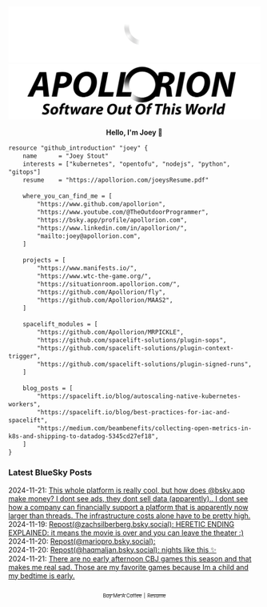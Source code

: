 ![Personal Website](https://raw.githubusercontent.com/Apollorion/apollorion/main/logos/new-large-white-transparent.png#gh-dark-mode-only)![Personal Website](https://raw.githubusercontent.com/Apollorion/apollorion/main/logos/new-large-black-transparent.png#gh-light-mode-only)

<p align="center">
    <b>Hello, I'm Joey 👋</b>
</p>

```hcl
resource "github_introduction" "joey" {
    name      = "Joey Stout"
    interests = ["kubernetes", "opentofu", "nodejs", "python", "gitops"]
    resume    = "https://apollorion.com/joeysResume.pdf"

    where_you_can_find_me = [
        "https://www.github.com/apollorion",
        "https://www.youtube.com/@TheOutdoorProgrammer",
        "https://bsky.app/profile/apollorion.com",
        "https://www.linkedin.com/in/apollorion/",
        "mailto:joey@apollorion.com",
    ]

    projects = [
        "https://www.manifests.io/",
        "https://www.wtc-the-game.org/",
        "https://situationroom.apollorion.com/",
        "https://github.com/Apollorion/fly",
        "https://github.com/Apollorion/MAAS2",
    ]

    spacelift_modules = [
        "https://github.com/Apollorion/MRPICKLE",
        "https://github.com/spacelift-solutions/plugin-sops",
        "https://github.com/spacelift-solutions/plugin-context-trigger",
        "https://github.com/spacelift-solutions/plugin-signed-runs",
    ]

    blog_posts = [
        "https://spacelift.io/blog/autoscaling-native-kubernetes-workers",
        "https://spacelift.io/blog/best-practices-for-iac-and-spacelift",
        "https://medium.com/beambenefits/collecting-open-metrics-in-k8s-and-shipping-to-datadog-5345cd27ef18",
    ]
}
```

### Latest BlueSky Posts
2024-11-21: [This whole platform is really cool, but how does @bsky.app make money? I dont see ads, they dont sell data (apparently).. I dont see how a company can financially support a platform that is apparently now larger than threads. The infrastructure costs alone have to be pretty high. ](https://bsky.app/profile/apollorion.com/post/3lbghxbopbs2a)  
2024-11-19: [Repost(@zachsilberberg.bsky.social): HERETIC ENDING EXPLAINED: it means the movie is over and you can leave the theater :) ](https://bsky.app/profile/zachsilberberg.bsky.social/post/3lbcyzhewwc2e)  
2024-11-20: [Repost(@mariopro.bsky.social):  ](https://bsky.app/profile/mariopro.bsky.social/post/3lbf63bbefs2m)  
2024-11-20: [Repost(@haqmaljan.bsky.social): nights like this ✨ ](https://bsky.app/profile/haqmaljan.bsky.social/post/3lbeyewuvek2t)  
2024-11-21: [There are no early afternoon CBJ games this season and that makes me real sad. Those are my favorite games because Im a child and my bedtime is early. ](https://bsky.app/profile/apollorion.com/post/3lbgdyk76us2j)  


<p align="center">
    <a href="https://www.buymeacoffee.com/apollorion"><sub><sub>Buy Me A Coffee</sub></sub></a> <sub><sub>|</sub></sub> <a href="https://apollorion.com/joeysResume.pdf"><sub><sub>Resume</sub></sub></a>
</p>
